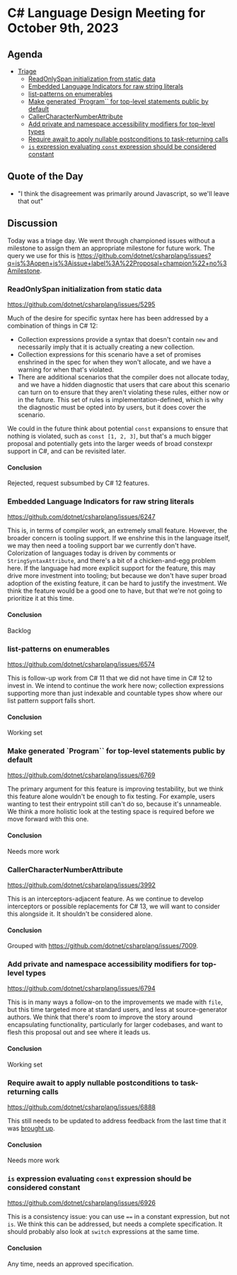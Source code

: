 # C# Language Design Meeting for October 9th, 2023

## Agenda

- [Triage](#discussion)
    - [ReadOnlySpan initialization from static data](#readonlyspan-initialization-from-static-data)
    - [Embedded Language Indicators for raw string literals](#embedded-language-indicators-for-raw-string-literals)
    - [list-patterns on enumerables](#list-patterns-on-enumerables)
    - [Make generated \`Program\`\` for top-level statements public by default](#make-generated-program-for-top-level-statements-public-by-default)
    - [CallerCharacterNumberAttribute](#callercharacternumberattribute)
    - [Add private and namespace accessibility modifiers for top-level types](#add-private-and-namespace-accessibility-modifiers-for-top-level-types)
    - [Require await to apply nullable postconditions to task-returning calls](#require-await-to-apply-nullable-postconditions-to-task-returning-calls)
    - [`is` expression evaluating `const` expression should be considered constant](#is-expression-evaluating-const-expression-should-be-considered-constant)

## Quote of the Day

- "I think the disagreement was primarily around Javascript, so we'll leave that out"

## Discussion

Today was a triage day. We went through championed issues without a milestone to assign them an appropriate milestone for future work. The query we use for this is
https://github.com/dotnet/csharplang/issues?q=is%3Aopen+is%3Aissue+label%3A%22Proposal+champion%22+no%3Amilestone.

### ReadOnlySpan initialization from static data

https://github.com/dotnet/csharplang/issues/5295

Much of the desire for specific syntax here has been addressed by a combination of things in C# 12:

* Collection expressions provide a syntax that doesn't contain `new` and necessarily imply that it is actually creating a new collection.
* Collection expressions for this scenario have a set of promises enshrined in the spec for when they won't allocate, and we have a warning for when that's violated.
* There are additional scenarios that the compiler does not allocate today, and we have a hidden diagnostic that users that care about this scenario can turn on to ensure that
  they aren't violating these rules, either now or in the future. This set of rules is implementation-defined, which is why the diagnostic must be opted into by users, but it
  does cover the scenario.

We could in the future think about potential `const` expansions to ensure that nothing is violated, such as `const [1, 2, 3]`, but that's a much bigger proposal and potentially
gets into the larger weeds of broad constexpr support in C#, and can be revisited later.

#### Conclusion

Rejected, request subsumbed by C# 12 features.

### Embedded Language Indicators for raw string literals

https://github.com/dotnet/csharplang/issues/6247

This is, in terms of compiler work, an extremely small feature. However, the broader concern is tooling support. If we enshrine this in the language itself, we may then need a
tooling support bar we currently don't have. Colorization of languages today is driven by comments or `StringSyntaxAttribute`, and there's a bit of a chicken-and-egg problem here.
If the language had more explicit support for the feature, this may drive more investment into tooling; but because we don't have super broad adoption of the existing feature, it
can be hard to justify the investment. We think the feature would be a good one to have, but that we're not going to prioritize it at this time.

#### Conclusion

Backlog

### list-patterns on enumerables

https://github.com/dotnet/csharplang/issues/6574

This is follow-up work from C# 11 that we did not have time in C# 12 to invest in. We intend to continue the work here now; collection expressions supporting more than just indexable
and countable types show where our list pattern support falls short.

#### Conclusion

Working set

### Make generated `Program`` for top-level statements public by default

https://github.com/dotnet/csharplang/issues/6769

The primary argument for this feature is improving testability, but we think this feature alone wouldn't be enough to fix testing. For example, users wanting to test their entrypoint
still can't do so, because it's unnameable. We think a more holistic look at the testing space is required before we move forward with this one.

#### Conclusion

Needs more work

### CallerCharacterNumberAttribute

https://github.com/dotnet/csharplang/issues/3992

This is an interceptors-adjacent feature. As we continue to develop interceptors or possible replacements for C# 13, we will want to consider this alongside it. It shouldn't be
considered alone.

#### Conclusion

Grouped with https://github.com/dotnet/csharplang/issues/7009.

### Add private and namespace accessibility modifiers for top-level types

https://github.com/dotnet/csharplang/issues/6794

This is in many ways a follow-on to the improvements we made with `file`, but this time targeted more at standard users, and less at source-generator authors. We think that there's
room to improve the story around encapsulating functionality, particularly for larger codebases, and want to flesh this proposal out and see where it leads us.

#### Conclusion

Working set

### Require await to apply nullable postconditions to task-returning calls

https://github.com/dotnet/csharplang/issues/6888

This still needs to be updated to address feedback from the last time that it was
[brought up](https://github.com/dotnet/csharplang/blob/main/meetings/2023/LDM-2023-01-18.md#nullable-post-conditions-and-asyncawait).

#### Conclusion

Needs more work

### `is` expression evaluating `const` expression should be considered constant

https://github.com/dotnet/csharplang/issues/6926

This is a consistency issue: you can use `==` in a constant expression, but not `is`. We think this can be addressed, but needs a complete specification. It should probably also
look at `switch` expressions at the same time.

#### Conclusion

Any time, needs an approved specification.
